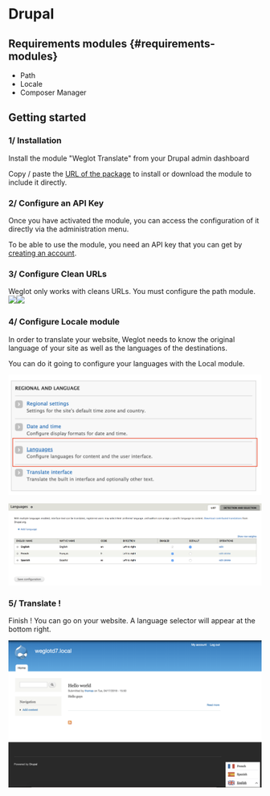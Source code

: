 # Drupal

## Requirements modules {#requirements-modules}

* Path
* Locale
* Composer Manager

## Getting started

### 1/ Installation

Install the module "Weglot Translate" from your Drupal admin dashboard

Copy / paste the [URL of the package](https://www.drupal.org/project/weglot) to install or download the module to include it directly.​

### 2/ Configure an API Key

Once you have activated the module, you can access the configuration of it directly via the administration menu.​

To be able to use the module, you need an API key that you can get by [creating an account](https://dashboard.weglot.com/register?origin=10).

### 3/ Configure Clean URLs

Weglot only works with cleans URLs. You must configure the path module.​![](https://blobscdn.gitbook.com/v0/b/gitbook-28427.appspot.com/o/assets%2F-LBR06TZOLDcORpsmGB4%2F-LDH0exqrOe3fjwhW5kG%2F-LDH9SMFKPPhmgOx8ur_%2Faccess_clean.png?alt=media&token=f617a525-325d-4d57-9bc7-699ff9c066fe)​![](https://blobscdn.gitbook.com/v0/b/gitbook-28427.appspot.com/o/assets%2F-LBR06TZOLDcORpsmGB4%2F-LDH0exqrOe3fjwhW5kG%2F-LDH9U1WGJV7vHnFcsN6%2Fclean_url.png?alt=media&token=4d55c86f-82b7-476d-a4d7-199b86b80a62)

### 4/ Configure Locale module

In order to translate your website, Weglot needs to know the original language of your site as well as the languages of the destinations.

You can do it going to configure your languages with the Local module.​

![](../../.gitbook/assets/drupal5.png)

![](../../.gitbook/assets/drupal6.png)

### 5/ Translate !

Finish ! You can go on your website. A language selector will appear at the bottom right.​

![](../../.gitbook/assets/drupal7.png)

​

